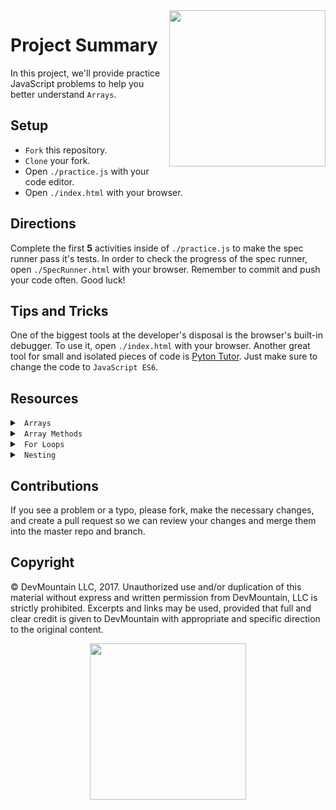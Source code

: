 <img src="https://s3.amazonaws.com/devmountain/readme-logo.png" width="250" align="right">

# Project Summary

In this project, we'll provide practice JavaScript problems to help you better understand `Arrays`.

## Setup

* `Fork` this repository.
* `Clone` your fork.
* Open `./practice.js` with your code editor.
* Open `./index.html` with your browser.

## Directions

Complete the first <b>5</b> activities inside of `./practice.js` to make the spec runner pass it's tests. In order to check the progress of the spec runner, open `./SpecRunner.html` with your browser. Remember to commit and push your code often. Good luck!

## Tips and Tricks

One of the biggest tools at the developer's disposal is the browser's built-in debugger. To use it, open `./index.html` with your browser. Another great tool for small and isolated pieces of code is <a href="http://www.pythontutor.com/visualize.html#">Pyton Tutor</a>. Just make sure to change the code to `JavaScript ES6`.

## Resources

<details>

<summary> <code> Arrays </code> </summary>

```js
// declare an empty array
let myThings = [];

// declare an array with items
let myThings = ['Bike', 7, {name: 'Jeff'}, ['Catfish']]

// Arrays have index to access the contents inside
// they start at 0 and end at the length of the array - 1

myThings.length === 4 // true

myThings[0] === 'Bike' // true

myThings[3] === ['Catfish'] // true

myThings[4] === undefined // true

// if you don't know how long an array is, you can access the last value like so

myThings[myThings.length - 1] === ['Catfish'] // true

```

</details>

<details>

<summary> <code> Array Methods </code> </summary>

```js
// Arrays have many built in methods (functions) that we can use to interact with the array and it's contents
// These method's include ways to add items, remove items, sort the array, filter values, etc.
// Each method has a value that is returned when you invoke it. Some of the methods include:
```

* [Push](https://developer.mozilla.org/en-US/docs/Web/JavaScript/Reference/Global_Objects/Array/push)
* [Pop](https://developer.mozilla.org/en-US/docs/Web/JavaScript/Reference/Global_Objects/Array/pop)
* [Shift](https://developer.mozilla.org/en-US/docs/Web/JavaScript/Reference/Global_Objects/Array/shift)
* [Unshift](https://developer.mozilla.org/en-US/docs/Web/JavaScript/Reference/Global_Objects/Array/unshift)
* [Slice](https://developer.mozilla.org/en-US/docs/Web/JavaScript/Reference/Global_Objects/Array/slice)
* [Splice](https://developer.mozilla.org/en-US/docs/Web/JavaScript/Reference/Global_Objects/Array/splice)

</details>

<details>

<summary> <code> For Loops </code> </summary>

```js
// A for loop is a common pattern to use in JavaScript when you need to execute a block of code a certain number of times.

// This can be an arbitrary number of times, or more commonly when wanting to execute a block of code on each item in the array or searching an array. A typical for loop will look like the following:

for (var i = 0; i < 10; i++) {
  console.log(i);
}

/*
a for loop statement is comprised of 3 parts:

1. The iterator (count)
2. Condition (when should it stop looping)
3. Increment Expression (how should it add to the count?)
*/

// In the above example, we start our count at 0, loop as long as the count is less than 10 and add one to the count after each time the loop runs. This will log 0-9 to the console, respectively. You can swap the console log with any valid javascript and it will run 10 times

// You can change the values in the for statement to fit your needs, e.g.:

for (var i = 10; i > 0; i--) {
  console.log('The iterator is ' + i);
}

// In the above example we start at 10 and work our way down to 1 by decrementing the iterator

// A for loop to access array items

var myThings = ['Bike', 'Car', 'Hat'];

for (var i = 0; i < myThings.length; i++) {
  console.log(myThings[i]);
}

// In the above example we start our loop at 0 (or the first index in the array) and we loop as long as the iterator (count, i) is less than the length of myThings (remember, arrays start at 0, so the length will always be 1 larger than the last items index), add one to the iterator on each loop and look at the next item in the array. This will print 'Bike', then 'Car', then 'Hat'. 

```

</details>

<details>

<summary> <code> Nesting </code> </summary>

```js

// The following will be several examples of accessing properties in normal structured data

var users = [{name: 'Steven', age: 26, friends: ['John', 'Kate']}, {name: 'Kate', age: 27, friends: ['John', 'Steven']}];

users[0].name === 'Steven' // true
users[1].name === 'Kate' // true
users[0].friends[1] === 'Kate' // true
users[1].friends[0] === 'John' // true

var user1 = {
  name: 'John',
  age: 33,
  appearance: {
    hairColor: 'Blonde',
    eyeColor: 'Hazel',
    height: {
      onTinder: '6ft. 4in.',
      offTinder: '6ft. 1in.'
    }
  }
}

user1.name === 'John' // true
user1.appearance.hairColor === 'Blonde' // true
user1.appearance.height // { onTinder: '6ft. 4in., offTinder: '6ft. 1in.' }
user1.appearance.height.onTinder === '6ft. 4in.' // true

```

</details>

## Contributions

If you see a problem or a typo, please fork, make the necessary changes, and create a pull request so we can review your changes and merge them into the master repo and branch.

## Copyright

© DevMountain LLC, 2017. Unauthorized use and/or duplication of this material without express and written permission from DevMountain, LLC is strictly prohibited. Excerpts and links may be used, provided that full and clear credit is given to DevMountain with appropriate and specific direction to the original content.

<p align="center">
<img src="https://s3.amazonaws.com/devmountain/readme-logo.png" width="250">
</p>
